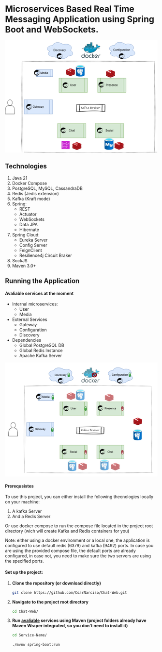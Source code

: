 # Microservices Based Real Time Messaging Application using Spring Boot and WebSockets.

![Final Architecture Design](https://github.com/CsarNarciso/Assets/blob/main/Final%20Chat%20Web%20System%20Design.png)

## Technologies
1. Java 21
2. Docker Compose
3. PostgreSQL, MySQL, CassandraDB
4. Redis (Jedis extension)
5. Kafka (Kraft mode)
6. Spring:
   + REST
   + Actuator
   + WebSockets
   + Data JPA
   + Hibernate
8. Spring Cloud:
   + Eureka Server
   + Config Server
   + FeignClient
   + Resilience4j Circuit Braker
10. SockJS
11. Maven 3.0+
   
## Running the Application

#### Avaliable services at the moment


* Internal microservices:
  + User
  + Media  
* External Services
  + Gateway
  + Configuration
  + Discovery
* Dependencies
  + Global PostgreSQL DB
  + Global Redis Instance
  + Apache Kafka Server

![Actual Architecture Design](https://github.com/CsarNarciso/Assets/blob/main/Actual%20Chat%20Web%20System%20Design.png)


#### Prerequsistes

To use this project, you can either install the following thecnologies locally on your machine:

1. A kafka Server
2. And a Redis Server
   
Or use docker compose to run the compose file located in the project root directory (wich will create Kafka and Redis containers for you)

Note: either using a docker environment or a local one, the application is configured to use default redis (6379) and kafka (9492) ports. In case you are using the provided compose file, the default ports are already configured, in case not, you need to make sure the two servers are using the specified ports.

#### Set up the project:

1. **Clone the repository (or download directly)**
    ```bash 
    git clone https://github.com/CsarNarciso/Chat-Web.git 
    ```
2. **Navigate to the project root directory**
   ```bash
   cd Chat-Web/
   ```
3. **Run [avaliable](#avaliable-services-at-the-moment) services using Maven (project folders already have Maven Wraper integrated, so you don't need to install it)**
       
   ```bash
   cd Service-Name/
   ```
   ```bash
   ./mvnw spring-boot:run
   ```
